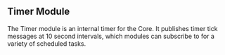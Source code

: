 ﻿## Timer Module

The Timer module is an internal timer for the Core. It publishes timer tick messages at 10 second intervals, which modules can subscribe to for a variety of scheduled tasks.

